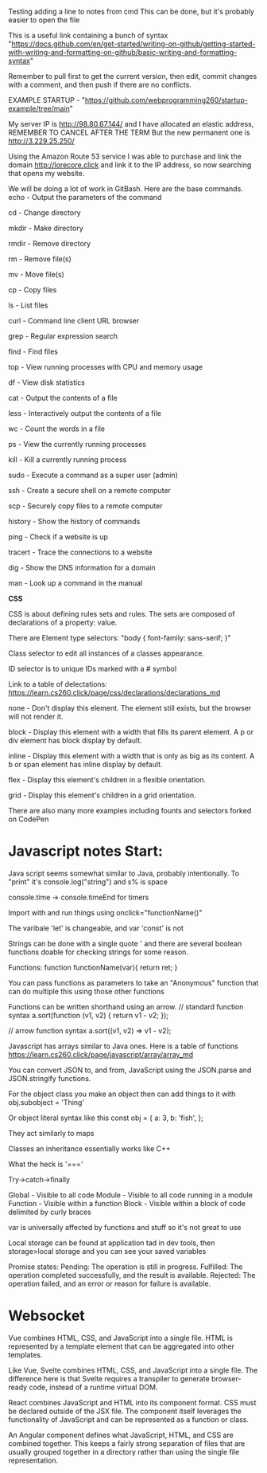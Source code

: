 Testing adding a line to notes from cmd
This can be done, but it's probably easier to open the file

This is a useful link containing a bunch of syntax "https://docs.github.com/en/get-started/writing-on-github/getting-started-with-writing-and-formatting-on-github/basic-writing-and-formatting-syntax"

Remember to pull first to get the current version, then edit, commit changes with a comment, and then push if there are no conflicts. 

EXAMPLE STARTUP - "https://github.com/webprogramming260/startup-example/tree/main" 

My server IP is http://98.80.67.144/ and I have allocated an elastic address, REMEMBER TO CANCEL AFTER THE TERM But the new permanent one is http://3.229.25.250/

Using the Amazon Route 53 service I was able to purchase and link the domain http://lorecore.click and link it to the IP address, so now searching that opens my website. 

We will be doing a lot of work in GitBash. Here are the base commands.  
echo - Output the parameters of the command

cd - Change directory

mkdir - Make directory

rmdir - Remove directory

rm - Remove file(s)

mv - Move file(s)

cp - Copy files

ls - List files

curl - Command line client URL browser

grep - Regular expression search

find - Find files

top - View running processes with CPU and memory usage

df - View disk statistics

cat - Output the contents of a file

less - Interactively output the contents of a file

wc - Count the words in a file

ps - View the currently running processes

kill - Kill a currently running process

sudo - Execute a command as a super user (admin)

ssh - Create a secure shell on a remote computer

scp - Securely copy files to a remote computer

history - Show the history of commands

ping - Check if a website is up

tracert - Trace the connections to a website

dig - Show the DNS information for a domain

man - Look up a command in the manual


**CSS**

CSS is about defining rules sets and rules. The sets are composed of declarations of a property: value. 

There are Element type selectors: 
"body {
  font-family: sans-serif;
}"

Class selector to edit all instances of a classes appearance. 

ID selector is to unique IDs marked with a # symbol

Link to a table of delectations: https://learn.cs260.click/page/css/declarations/declarations_md

none - Don't display this element. The element still exists, but the browser will not render it.

block - Display this element with a width that fills its parent element. A p or div element has block display by default.

inline - Display this element with a width that is only as big as its content. A b or span element has inline display by default.

flex - Display this element's children in a flexible orientation.

grid - Display this element's children in a grid orientation.

There are also many more examples including founts and selectors forked on CodePen

# Javascript notes Start:

Java script seems somewhat similar to Java, probably intentionally. 
To "print" it's console.log("string") and s% is space

console.time -> console.timeEnd for timers

Import with <script src="javascript.js"></script>and run things using onclick="functionName()"

The varibale 'let' is changeable, and var 'const' is not

Strings can be done with a single quote ' and there are several boolean functions doable for checking strings for some reason. 

Functions: function functionName(var){
return ret;
}

You can pass functions as parameters to take an "Anonymous" function that can do multiple this using those other functions 

Functions can be written shorthand using an arrow. 
// standard function syntax
a.sort(function (v1, v2) {
  return v1 - v2;
});

// arrow function syntax
a.sort((v1, v2) => v1 - v2);

Javascript has arrays similar to Java ones. Here is a table of functions https://learn.cs260.click/page/javascript/array/array_md

You can convert JSON to, and from, JavaScript using the JSON.parse and JSON.stringify functions.

For the object class you make an object then can add things to it with obj.subobject = 'Thing'

Or object literal syntax like this 
const obj = {
  a: 3,
  b: 'fish',
};

They act similarly to maps

Classes an inheritance essentially works like C++

What the heck is '==='

Try->catch->finally

Global - Visible to all code
Module - Visible to all code running in a module
Function - Visible within a function
Block - Visible within a block of code delimited by curly braces

var is universally affected by functions and stuff so it's not great to use

Local storage can be found at application tad in dev tools, then storage>local storage and you can see your saved variables 

Promise states:
Pending: The operation is still in progress.
Fulfilled: The operation completed successfully, and the result is available.
Rejected: The operation failed, and an error or reason for failure is available.

# Websocket 
Vue combines HTML, CSS, and JavaScript into a single file. HTML is represented by a template element that can be aggregated into other templates.

Like Vue, Svelte combines HTML, CSS, and JavaScript into a single file. The difference here is that Svelte requires a transpiler to generate browser-ready code, instead of a runtime virtual DOM.

React combines JavaScript and HTML into its component format. CSS must be declared outside of the JSX file. The component itself leverages the functionality of JavaScript and can be represented as a function or class.

An Angular component defines what JavaScript, HTML, and CSS are combined together. This keeps a fairly strong separation of files that are usually grouped together in a directory rather than using the single file representation.
